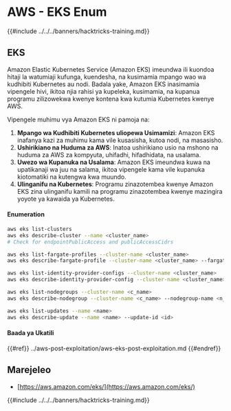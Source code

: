 # AWS - EKS Enum

{{#include ../../../banners/hacktricks-training.md}}

## EKS

Amazon Elastic Kubernetes Service (Amazon EKS) imeundwa ili kuondoa hitaji la watumiaji kufunga, kuendesha, na kusimamia mpango wao wa kudhibiti Kubernetes au nodi. Badala yake, Amazon EKS inasimamia vipengele hivi, ikitoa njia rahisi ya kupeleka, kusimamia, na kupanua programu zilizowekwa kwenye kontena kwa kutumia Kubernetes kwenye AWS.

Vipengele muhimu vya Amazon EKS ni pamoja na:

1. **Mpango wa Kudhibiti Kubernetes uliopewa Usimamizi**: Amazon EKS inafanya kazi za muhimu kama vile kusasisha, kutoa nodi, na masasisho.
2. **Ushirikiano na Huduma za AWS**: Inatoa ushirikiano usio na mshono na huduma za AWS za kompyuta, uhifadhi, hifadhidata, na usalama.
3. **Uwezo wa Kupanuka na Usalama**: Amazon EKS imeundwa kuwa na upatikanaji wa juu na salama, ikitoa vipengele kama vile kupanuka kiotomatiki na kutengwa kwa muundo.
4. **Ulinganifu na Kubernetes**: Programu zinazotembea kwenye Amazon EKS zina ulinganifu kamili na programu zinazotembea kwenye mazingira yoyote ya kawaida ya Kubernetes.

#### Enumeration
```bash
aws eks list-clusters
aws eks describe-cluster --name <cluster_name>
# Check for endpointPublicAccess and publicAccessCidrs

aws eks list-fargate-profiles --cluster-name <cluster_name>
aws eks describe-fargate-profile --cluster-name <cluster_name> --fargate-profile-name <prof_name>

aws eks list-identity-provider-configs --cluster-name <cluster_name>
aws eks describe-identity-provider-config --cluster-name <cluster_name> --identity-provider-config <p_config>

aws eks list-nodegroups --cluster-name <c_name>
aws eks describe-nodegroup --cluster-name <c_name> --nodegroup-name <n_name>

aws eks list-updates --name <name>
aws eks describe-update --name <name> --update-id <id>
```
#### Baada ya Ukatili

{{#ref}}
../aws-post-exploitation/aws-eks-post-exploitation.md
{{#endref}}

## Marejeleo

- [https://aws.amazon.com/eks/](https://aws.amazon.com/eks/)

{{#include ../../../banners/hacktricks-training.md}}
